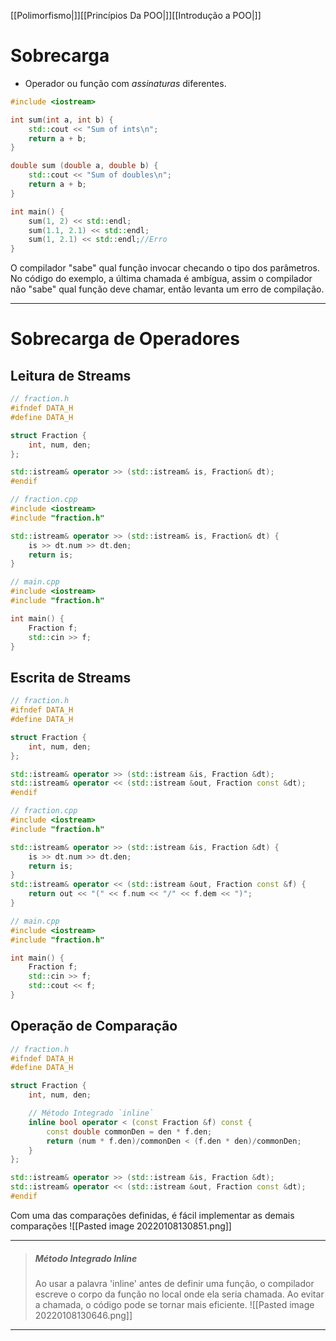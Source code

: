 [[Polimorfismo|]][[Princípios Da POO|]][[Introdução a POO|]]
# Sobrecarga
- Operador ou função com _assinaturas_ diferentes.
```cpp
#include <iostream>

int sum(int a, int b) {
	std::cout << "Sum of ints\n";
	return a + b;
}

double sum (double a, double b) {
	std::cout << "Sum of doubles\n";
	return a + b;
}

int main() {
	sum(1, 2) << std::endl;
	sum(1.1, 2.1) << std::endl;
	sum(1, 2.1) << std::endl;//Erro
}
```
O compilador "sabe" qual função invocar checando o tipo dos parâmetros. No código do exemplo, a última chamada é ambígua, assim o compilador não "sabe" qual função deve chamar, então levanta um erro de compilação.

---
# Sobrecarga de Operadores
## Leitura de Streams
```Cpp
// fraction.h
#ifndef DATA_H
#define DATA_H

struct Fraction {
	int, num, den;
};

std::istream& operator >> (std::istream& is, Fraction& dt);
#endif
```

```Cpp
// fraction.cpp
#include <iostream>
#include "fraction.h"

std::istream& operator >> (std::istream& is, Fraction& dt) {
	is >> dt.num >> dt.den;
	return is;
}
```

```Cpp
// main.cpp
#include <iostream>
#include "fraction.h"

int main() {
	Fraction f;
	std::cin >> f;
}
```

## Escrita de Streams
```Cpp
// fraction.h
#ifndef DATA_H
#define DATA_H

struct Fraction {
	int, num, den;
};

std::istream& operator >> (std::istream &is, Fraction &dt);
std::istream& operator << (std::istream &out, Fraction const &dt);
#endif
```

```Cpp
// fraction.cpp
#include <iostream>
#include "fraction.h"

std::istream& operator >> (std::istream &is, Fraction &dt) {
	is >> dt.num >> dt.den;
	return is;
}
std::istream& operator << (std::istream &out, Fraction const &f) {
	return out << "(" << f.num << "/" << f.dem << ")";
}
```

```Cpp
// main.cpp
#include <iostream>
#include "fraction.h"

int main() {
	Fraction f;
	std::cin >> f;
	std::cout << f;
}
```

## Operação de Comparação
```Cpp
// fraction.h
#ifndef DATA_H
#define DATA_H

struct Fraction {
	int, num, den;

	// Método Integrado `inline`
	inline bool operator < (const Fraction &f) const {
		const double commonDen = den * f.den;
		return (num * f.den)/commonDen < (f.den * den)/commonDen;
	}
};

std::istream& operator >> (std::istream &is, Fraction &dt);
std::istream& operator << (std::istream &out, Fraction const &dt);
#endif
```
Com uma das comparações definidas, é fácil implementar as demais comparações
![[Pasted image 20220108130851.png]]

---

>##### Método Integrado **Inline**
>Ao usar a palavra 'inline' antes de definir uma função, o compilador escreve o corpo da função no local onde ela seria chamada. Ao evitar a chamada, o código pode se tornar mais eficiente.
>![[Pasted image 20220108130646.png]]
---